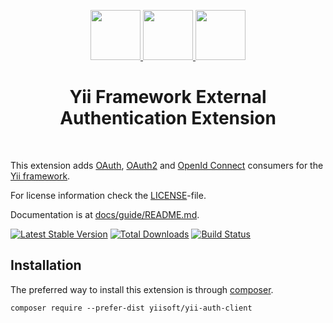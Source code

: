 <p align="center">
    <a href="https://github.com/yiisoft" target="_blank">
        <img src="https://avatars0.githubusercontent.com/u/993323" height="80px">
    </a>
    <a href="https://oauth.net/2/" target="_blank">
        <img src="https://oauth.net/images/oauth-2-sm.png" height="80px">
    </a>
    <a href="http://openid.net/connect/" target="_blank">
        <img src="http://openid.net/wordpress-content/uploads/2014/09/openid-r-logo-900x360.png" height="80px">
    </a>
    <h1 align="center">Yii Framework External Authentication Extension</h1>
    <br>
</p>

This extension adds [OAuth](http://oauth.net/), [OAuth2](http://oauth.net/2/) and [OpenId Connect](http://openid.net/connect/)
consumers for the [Yii framework](http://www.yiiframework.com).

For license information check the [LICENSE](https://github.com/yiisoft/yii-auth-client/blob/master/LICENSE.md)-file.

Documentation is at [docs/guide/README.md](https://github.com/yiisoft/yii-auth-client/blob/master/docs/guide/README.md).

[![Latest Stable Version](https://poser.pugx.org/yiisoft/yii2-authclient/v/stable.png)](https://packagist.org/packages/yiisoft/yii-auth-client)
[![Total Downloads](https://poser.pugx.org/yiisoft/yii2-authclient/downloads.png)](https://packagist.org/packages/yiisoft/yii-auth-client)
[![Build Status](https://travis-ci.com/yiisoft/yii2-authclient.svg?branch=master)](https://travis-ci.com/yiisoft/yii-auth-client)

Installation
------------

The preferred way to install this extension is through [composer](http://getcomposer.org/download/).

```
composer require --prefer-dist yiisoft/yii-auth-client
```
